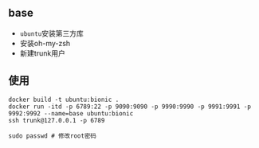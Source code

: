 
## base

- `ubuntu`安装第三方库
- 安装oh-my-zsh
- 新建trunk用户

## 使用

```shell script
docker build -t ubuntu:bionic .
docker run -itd -p 6789:22 -p 9090:9090 -p 9990:9990 -p 9991:9991 -p 9992:9992 --name=base ubuntu:bionic
ssh trunk@127.0.0.1 -p 6789
```


```shell script
sudo passwd # 修改root密码
```
